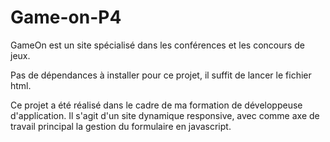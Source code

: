 # Game-on-P4

GameOn est un site spécialisé dans les conférences et les concours de jeux.

Pas de dépendances à installer pour ce projet, il suffit de lancer le fichier html.

Ce projet a été réalisé dans le cadre de ma formation de développeuse d'application. Il s'agit d'un site dynamique responsive, avec comme axe de travail principal la gestion du formulaire en javascript.
